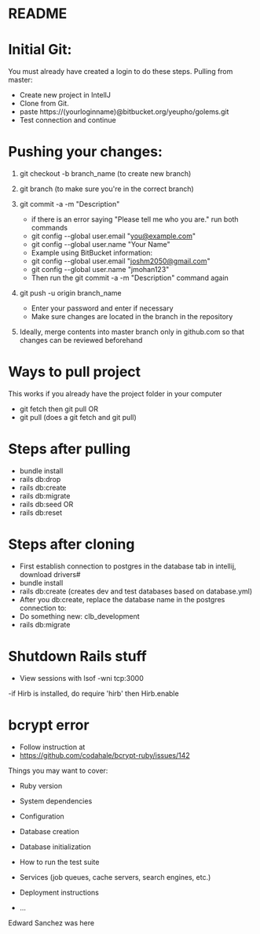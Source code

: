 # README

# Initial Git:
You must already have created a login to do these steps.
Pulling from master:
- Create new project in IntellJ
- Clone from Git.
- paste https://(yourloginname)@bitbucket.org/yeupho/golems.git
- Test connection and continue 

# Pushing your changes:
1. git checkout -b branch_name (to create new branch)
2. git branch (to make sure you're in the correct branch)
3. git commit -a -m "Description"
    * if there is an error saying "Please tell me who you are." run both commands
    * git config --global user.email "you@example.com"
    * git config --global user.name "Your Name"
    * Example using BitBucket information:
    * git config --global user.email "joshm2050@gmail.com"
    * git config --global user.name "jmohan123"
    * Then run the git commit -a -m "Description" command again
4. git push -u origin branch_name
    * Enter your password and enter if necessary
    * Make sure changes are located in the branch in the repository

5. Ideally, merge contents into master branch only in github.com so that changes can be reviewed beforehand

# Ways to pull project 
This works if you already have the project folder in your computer
- git fetch then git pull
OR
- git pull (does a git fetch and git pull) 

# Steps after pulling
- bundle install
- rails db:drop
- rails db:create
- rails db:migrate
- rails db:seed 
OR
- rails db:reset

# Steps after cloning
- First establish connection to postgres in the database tab in intellij, download drivers#
- bundle install
- rails db:create (creates dev and test databases based on database.yml)
- After you db:create, replace the database name in the postgres connection to:
- Do something new: clb_development
- rails db:migrate


# Shutdown Rails stuff
- View sessions with lsof -wni tcp:3000

-if Hirb is installed, do require 'hirb' then Hirb.enable

# bcrypt error
- Follow instruction at 
- https://github.com/codahale/bcrypt-ruby/issues/142

Things you may want to cover:

* Ruby version

* System dependencies

* Configuration

* Database creation

* Database initialization

* How to run the test suite

* Services (job queues, cache servers, search engines, etc.)

* Deployment instructions

* ...


Edward Sanchez was here

